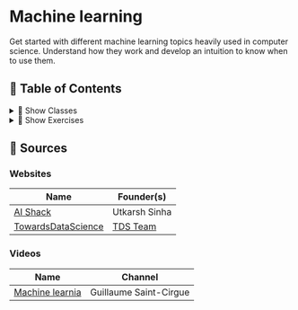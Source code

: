 # Machine learning

Get started with different machine learning topics heavily used in computer science. Understand how they work and develop an intuition to know when to use them.

## 🚩 Table of Contents

<details><summary>🧩 Show Classes</summary>
<p>

*(🏗️ : Not started | 📝 : Started | ✔️ : Written )*

* Clustering
  * [K-Means ✔️](https://nbviewer.jupyter.org/github/learn-computer-graphics/machine-learning/blob/master/classes/K-Means/K-Means.ipynb)
  * [Mean-Shift 🏗️](https://nbviewer.jupyter.org/github/learn-computer-graphics/machine-learning/blob/master/classes/Mean-Shift/Mean-Shift.ipynb)
  * [DBSCAN 🏗️](https://nbviewer.jupyter.org/github/learn-computer-graphics/machine-learning/blob/master/classes/DBSCAN/DBSCAN.ipynb)
  * [Expectation–Maximization (EM) using Gaussian Mixture Models (GMM) 🏗️](https://nbviewer.jupyter.org/github/learn-computer-graphics/machine-learning/blob/master/classes/EM-GMM/EM-GMM.ipynb)
  * [Agglomerative Hierarchical 🏗️](https://nbviewer.jupyter.org/github/learn-computer-graphics/machine-learning/blob/master/classes/Agglomerative-Hierarchical/Agglomerative-Hierarchical.ipynb)

* Classification


* Regression


</p>
</details>

<details><summary>🎯 Show Exercises</summary>
<p>

TODO

</p>
</details>

## 📖 Sources

### Websites

| Name | Founder(s)
| --- | --- |
| [AI Shack](https://aishack.in/tutorials/) | Utkarsh Sinha |
| [TowardsDataScience](https://towardsdatascience.com/machine-learning/home) | [TDS Team](https://towardsdatascience.com/our-team-c2c8e712c971)

### Videos

| Name | Channel |
| --- | --- |
| [Machine learnia](https://www.youtube.com/channel/UCmpptkXu8iIFe6kfDK5o7VQ) |  Guillaume Saint-Cirgue |

